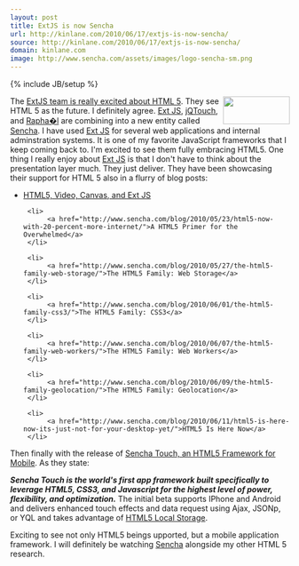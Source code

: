 ```yaml
---
layout: post
title: ExtJS is now Sencha
url: http://kinlane.com/2010/06/17/extjs-is-now-sencha/
source: http://kinlane.com/2010/06/17/extjs-is-now-sencha/
domain: kinlane.com
image: http://www.sencha.com/assets/images/logo-sencha-sm.png
---
```

{% include JB/setup %}<p>
     <img class="alignnone c1"
        title="Sencha"
        src="http://www.sencha.com/assets/images/logo-sencha-sm.png"
        alt=""
        width="120"
        height="50"
        align="right" />The <a href="http://www.sencha.com/blog/tag/html5/">ExtJS team is really excited about HTML 5</a>. They see HTML 5 as the future. I definitely agree. <a href="http://www.sencha.com/products/js/">Ext JS</a>, <a href="http://www.jqtouch.com/">jQTouch</a>, and <a href="http://raphaeljs.com/">Rapha�l</a> are combining into a new entity called <a href="http://www.sencha.com/blog/2010/06/14/ext-js-jqtouch-raphael-sencha/">Sencha</a>. I have used <a href="http://www.sencha.com/products/js/">Ext JS</a> for several web applications and internal adminstration systems. It is one of my favorite JavaScript frameworks that I keep coming back to. I'm excited to see them fully embracing HTML5. One thing I really enjoy about <a href="http://www.sencha.com/products/js/">Ext JS</a> is that I don't have to think about the presentation layer much. They just deliver. They have been showcasing their support for HTML 5 also in a flurry of blog posts:
</p>

<ul class="mainlist">
     <li>
          <a href="http://www.sencha.com/blog/2010/01/14/html5-video-canvas-extjs/">HTML5, Video, Canvas, and Ext JS</a>
     </li>

     <li>
          <a href="http://www.sencha.com/blog/2010/05/23/html5-now-with-20-percent-more-internet/">A HTML5 Primer for the Overwhelmed</a>
     </li>

     <li>
          <a href="http://www.sencha.com/blog/2010/05/27/the-html5-family-web-storage/">The HTML5 Family: Web Storage</a>
     </li>

     <li>
          <a href="http://www.sencha.com/blog/2010/06/01/the-html5-family-css3/">The HTML5 Family: CSS3</a>
     </li>

     <li>
          <a href="http://www.sencha.com/blog/2010/06/07/the-html5-family-web-workers/">The HTML5 Family: Web Workers</a>
     </li>

     <li>
          <a href="http://www.sencha.com/blog/2010/06/09/the-html5-family-geolocation/">The HTML5 Family: Geolocation</a>
     </li>

     <li>
          <a href="http://www.sencha.com/blog/2010/06/11/html5-is-here-now-its-just-not-for-your-desktop-yet/">HTML5 Is Here Now</a>
     </li>
</ul>

<p>
     Then finally with the release of <a href="http://www.sencha.com/blog/2010/06/17/introducing-sencha-touch-html5-framework-for-mobile/">Sencha Touch, an HTML5 Framework for Mobile</a>. As they state:
</p>

<p class="c2">
     <em><strong>Sencha Touch is the world's first app framework built specifically to leverage HTML5, CSS3, and Javascript for the highest level of power, flexibility, and optimization.</strong></em> The initial beta supports IPhone and Android and delivers enhanced touch effects and data request using Ajax, JSONp, or YQL and takes advantage of <a href="http://www.kinlane.com/category/html-5/html5-web-storage/">HTML5 Local Storage</a>.
</p>

<p>
     Exciting to see not only HTML5 beings upported, but a mobile application framework. I will definitely be watching <a href="http://www.sencha.com">Sencha</a> alongside my other HTML 5 research.
</p>